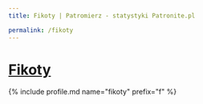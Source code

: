 ```yaml
---
title: Fikoty | Patromierz - statystyki Patronite.pl

permalink: /fikoty
---
```


# [Fikoty](https://patronite.pl/fikoty)

{% include profile.md name="fikoty" prefix="f" %}

